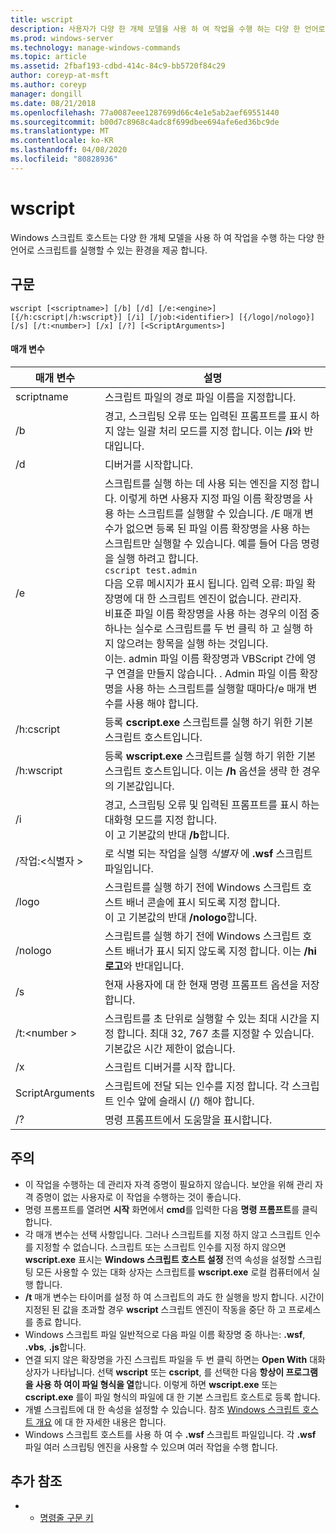```yaml
---
title: wscript
description: 사용자가 다양 한 개체 모델을 사용 하 여 작업을 수행 하는 다양 한 언어로 스크립트를 실행할 수 있는 환경을 제공 하는 wscript에 대 한 Windows 명령 항목입니다.
ms.prod: windows-server
ms.technology: manage-windows-commands
ms.topic: article
ms.assetid: 2fbaf193-cdbd-414c-84c9-bb5720f84c29
author: coreyp-at-msft
ms.author: coreyp
manager: dongill
ms.date: 08/21/2018
ms.openlocfilehash: 77a0087eee1287699d66c4e1e5ab2aef69551440
ms.sourcegitcommit: b00d7c8968c4adc8f699dbee694afe6ed36bc9de
ms.translationtype: MT
ms.contentlocale: ko-KR
ms.lasthandoff: 04/08/2020
ms.locfileid: "80828936"
---
```

# <a name="wscript"></a>wscript



Windows 스크립트 호스트는 다양 한 개체 모델을 사용 하 여 작업을 수행 하는 다양 한 언어로 스크립트를 실행할 수 있는 환경을 제공 합니다.

## <a name="syntax"></a>구문

```
wscript [<scriptname>] [/b] [/d] [/e:<engine>] [{/h:cscript|/h:wscript}] [/i] [/job:<identifier>] [{/logo|/nologo}] [/s] [/t:<number>] [/x] [/?] [<ScriptArguments>]
```

#### <a name="parameters"></a>매개 변수

|매개 변수|설명|
|---------|-----------|
|scriptname|스크립트 파일의 경로 파일 이름을 지정합니다.|
|/b|경고, 스크립팅 오류 또는 입력된 프롬프트를 표시 하지 않는 일괄 처리 모드를 지정 합니다. 이는 **/i**와 반대입니다.|
|/d|디버거를 시작합니다.|
|/e|스크립트를 실행 하는 데 사용 되는 엔진을 지정 합니다. 이렇게 하면 사용자 지정 파일 이름 확장명을 사용 하는 스크립트를 실행할 수 있습니다. /E 매개 변수가 없으면 등록 된 파일 이름 확장명을 사용 하는 스크립트만 실행할 수 있습니다. 예를 들어 다음 명령을 실행 하려고 합니다.<br>```cscript test.admin```<br>다음 오류 메시지가 표시 됩니다. 입력 오류: 파일 확장명에 대 한 스크립트 엔진이 없습니다. 관리자.<br>비표준 파일 이름 확장명을 사용 하는 경우의 이점 중 하나는 실수로 스크립트를 두 번 클릭 하 고 실행 하지 않으려는 항목을 실행 하는 것입니다. <br>이는. admin 파일 이름 확장명과 VBScript 간에 영구 연결을 만들지 않습니다. . Admin 파일 이름 확장명을 사용 하는 스크립트를 실행할 때마다/e 매개 변수를 사용 해야 합니다.|
|/h:cscript|등록 **cscript.exe** 스크립트를 실행 하기 위한 기본 스크립트 호스트입니다.|
|/h:wscript|등록 **wscript.exe** 스크립트를 실행 하기 위한 기본 스크립트 호스트입니다. 이는 **/h** 옵션을 생략 한 경우의 기본값입니다.|
|/i|경고, 스크립팅 오류 및 입력된 프롬프트를 표시 하는 대화형 모드를 지정 합니다.</br>이 고 기본값의 반대 **/b**합니다.|
|/작업:\<식별자 >|로 식별 되는 작업을 실행 *식별자* 에 **.wsf** 스크립트 파일입니다.|
|/logo|스크립트를 실행 하기 전에 Windows 스크립트 호스트 배너 콘솔에 표시 되도록 지정 합니다.</br>이 고 기본값의 반대 **/nologo**합니다.|
|/nologo|스크립트를 실행 하기 전에 Windows 스크립트 호스트 배너가 표시 되지 않도록 지정 합니다. 이는 **/hi 로고**와 반대입니다.|
|/s|현재 사용자에 대 한 현재 명령 프롬프트 옵션을 저장 합니다.|
|/t:\<number >|스크립트를 초 단위로 실행할 수 있는 최대 시간을 지정 합니다. 최대 32, 767 초를 지정할 수 있습니다.</br>기본값은 시간 제한이 없습니다.|
|/x|스크립트 디버거를 시작 합니다.|
|ScriptArguments|스크립트에 전달 되는 인수를 지정 합니다. 각 스크립트 인수 앞에 슬래시 (/) 해야 합니다.|
|/?|명령 프롬프트에서 도움말을 표시합니다.|

## <a name="remarks"></a>주의

-   이 작업을 수행하는 데 관리자 자격 증명이 필요하지 않습니다. 보안을 위해 관리 자격 증명이 없는 사용자로 이 작업을 수행하는 것이 좋습니다.
-   명령 프롬프트를 열려면 **시작** 화면에서 **cmd**를 입력한 다음 **명령 프롬프트**를 클릭합니다.
-   각 매개 변수는 선택 사항입니다. 그러나 스크립트를 지정 하지 않고 스크립트 인수를 지정할 수 없습니다. 스크립트 또는 스크립트 인수를 지정 하지 않으면 **wscript.exe** 표시는 **Windows 스크립트 호스트 설정** 전역 속성을 설정할 스크립팅 모든 사용할 수 있는 대화 상자는 스크립트를 **wscript.exe** 로컬 컴퓨터에서 실행 합니다.
-   **/t** 매개 변수는 타이머를 설정 하 여 스크립트의 과도 한 실행을 방지 합니다. 시간이 지정된 된 값을 초과할 경우 **wscript** 스크립트 엔진이 작동을 중단 하 고 프로세스를 종료 합니다.
-   Windows 스크립트 파일 일반적으로 다음 파일 이름 확장명 중 하나는: **.wsf**, **.vbs**, **.js**합니다.
-   연결 되지 않은 확장명을 가진 스크립트 파일을 두 번 클릭 하면는 **Open With** 대화 상자가 나타납니다. 선택 **wscript** 또는 **cscript**, 를 선택한 다음 **항상이 프로그램을 사용 하 여이 파일 형식을 열**합니다. 이렇게 하면 **wscript.exe** 또는 **cscript.exe** 를이 파일 형식의 파일에 대 한 기본 스크립트 호스트로 등록 합니다.
-   개별 스크립트에 대 한 속성을 설정할 수 있습니다. 참조 [Windows 스크립트 호스트 개요](https://technet.microsoft.com/library/cc738350(v=ws.10).aspx) 에 대 한 자세한 내용은 합니다.
-   Windows 스크립트 호스트를 사용 하 여 수 **.wsf** 스크립트 파일입니다. 각 **.wsf** 파일 여러 스크립팅 엔진을 사용할 수 있으며 여러 작업을 수행 합니다.

## <a name="additional-references"></a>추가 참조

-   - [명령줄 구문 키](command-line-syntax-key.md)
